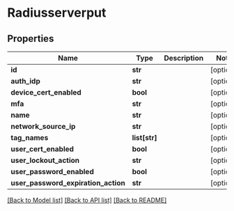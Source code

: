# Radiusserverput

## Properties
Name | Type | Description | Notes
------------ | ------------- | ------------- | -------------
**id** | **str** |  | [optional] 
**auth_idp** | **str** |  | [optional] 
**device_cert_enabled** | **bool** |  | [optional] 
**mfa** | **str** |  | [optional] 
**name** | **str** |  | [optional] 
**network_source_ip** | **str** |  | [optional] 
**tag_names** | **list[str]** |  | [optional] 
**user_cert_enabled** | **bool** |  | [optional] 
**user_lockout_action** | **str** |  | [optional] 
**user_password_enabled** | **bool** |  | [optional] 
**user_password_expiration_action** | **str** |  | [optional] 

[[Back to Model list]](../README.md#documentation-for-models) [[Back to API list]](../README.md#documentation-for-api-endpoints) [[Back to README]](../README.md)

